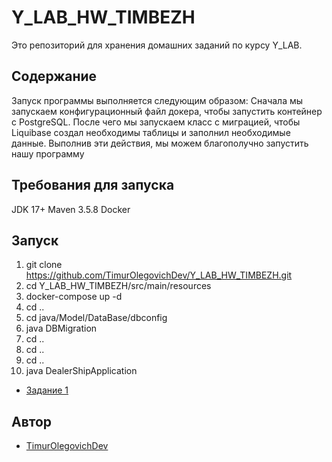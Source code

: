 # Y_LAB_HW_TIMBEZH

Это репозиторий для хранения домашних заданий по курсу Y_LAB.

## Содержание

Запуск программы выполняется следующим образом: Сначала мы запускаем конфигурационный файл докера, чтобы запустить контейнер с PostgreSQL.
После чего мы запускаем класс с миграцией, чтобы Liquibase создал необходимы таблицы и заполнил необходимые данные. 
Выполнив эти действия, мы можем благополучно запустить нашу программу

## Требования для запуска

JDK 17+
Maven 3.5.8
Docker

## Запуск

1. git clone https://github.com/TimurOlegovichDev/Y_LAB_HW_TIMBEZH.git
2. cd Y_LAB_HW_TIMBEZH/src/main/resources
3. docker-compose up -d
4. cd ..
5. cd java/Model/DataBase/dbconfig
6. java DBMigration
7. cd ..
8. cd ..
9. cd ..
10. java DealerShipApplication

* [Задание 1](/https://github.com/TimurOlegovichDev/Y_LAB_HW_TIMBEZH.git)
## Автор

* [TimurOlegovichDev]([https://github.com/TimurOlegovichDev])
